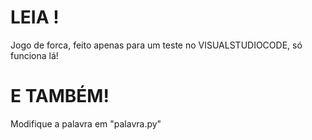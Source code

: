 # LEIA !
Jogo de forca, feito apenas para um teste no VISUALSTUDIOCODE, só funciona lá!

# E TAMBÉM!
Modifique a palavra em "palavra.py"
